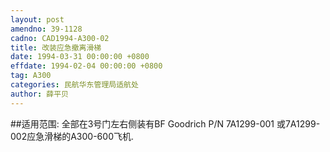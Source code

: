 ```yaml
---
layout: post
amendno: 39-1128
cadno: CAD1994-A300-02
title: 改装应急撤离滑梯
date: 1994-03-31 00:00:00 +0800
effdate: 1994-02-04 00:00:00 +0800
tag: A300
categories: 民航华东管理局适航处
author: 薛平贝
---
```


##适用范围:
全部在3号门左右侧装有BF  Goodrich P/N 7A1299-001 或7A1299-002应急滑梯的A300-600飞机.


